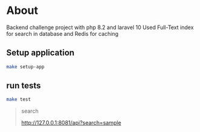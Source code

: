 # About

Backend challenge project with php 8.2 and laravel 10
Used Full-Text index for search in database and Redis for caching

## Setup application

```bash
make setup-app
```

## run tests
```bash
make test
```

> search
>
> http://127.0.0.1:8081/api?search=sample

